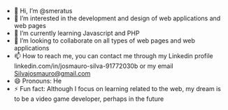- 👋 Hi, I’m @smeratus
- 👀 I’m interested in the development and design of web applications and web pages
- 🌱 I’m currently learning Javascript and PHP
- 💞️ I’m looking to collaborate on all types of web pages and web applications
- 📫 How to reach me, you can contact me through my Linkedin profile linkedin.com/in/josmauro-silva-91772030b or my email Silvajosmauro@gmail.com
- 😄 Pronouns: He
- ⚡ Fun fact: Although I focus on learning related to the web, my dream is to be a video game developer, perhaps in the future

